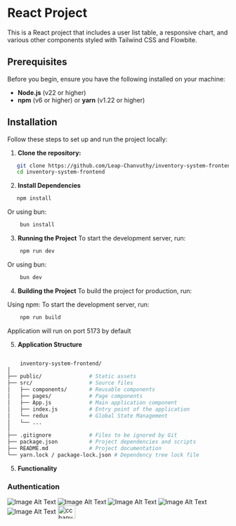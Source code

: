 # React Project

This is a React project that includes a user list table, a responsive chart, and various other components styled with Tailwind CSS and Flowbite.

## Prerequisites

Before you begin, ensure you have the following installed on your machine:

- **Node.js** (v22 or higher)
- **npm** (v6 or higher) or **yarn** (v1.22 or higher)

## Installation

Follow these steps to set up and run the project locally:

1. **Clone the repository:**

```bash
   git clone https://github.com/Leap-Chanvuthy/inventory-system-frontend
   cd inventory-system-frontend
```

2. **Install Dependencies**
```bash
   npm install
```
Or using bun:

```bash
    bun install
```


3. **Running the Project**
To start the development server, run:
```bash
    npm run dev
```
Or using bun:

```bash
    bun dev
```

4. **Building the Project**
To build the project for production, run:

Using npm:
To start the development server, run:
```bash
    npm run build
```
Application will run on port 5173 by default

5. **Application Structure**

```bash 

    inventory-system-frontend/
│
├── public/               # Static assets
├── src/                  # Source files
│   ├── components/       # Reusable components
│   ├── pages/            # Page components
│   ├── App.js            # Main application component
│   ├── index.js          # Entry point of the application
│   └── redux             # Global State Management
│   └── ...
│ 
├── .gitignore            # Files to be ignored by Git
├── package.json          # Project dependencies and scripts
├── README.md             # Project documentation
└── yarn.lock / package-lock.json # Dependency tree lock file

```

5. **Functionality**
### Authentication
![Image Alt Text](/images/1-login.png)
![Image Alt Text](/images/1-reset-password.png)
![Image Alt Text](/images/1-forgot-password.png)
![Image Alt Text](/images/1-profile.png)
![Image Alt Text](/images/1-profile-password.png)
<a href="https://instagram.com/cchanvuthyy" target="blank"><img align="center" src="https://raw.githubusercontent.com/rahuldkjain/github-profile-readme-generator/master/src/images/icons/Social/instagram.svg" alt="cchanvuthyy" height="30" width="40" /></a>
